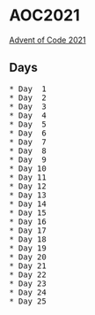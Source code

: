 # AOC2021
[Advent of Code 2021](https://adventofcode.com/2021)
## Days
<pre>
* Day  1 
* Day  2 
* Day  3 
* Day  4 
* Day  5 
* Day  6 
* Day  7 
* Day  8 
* Day  9 
* Day 10 
* Day 11 
* Day 12 
* Day 13 
* Day 14 
* Day 15 
* Day 16 
* Day 17 
* Day 18 
* Day 19 
* Day 20 
* Day 21 
* Day 22 
* Day 23 
* Day 24 
* Day 25 
</pre>